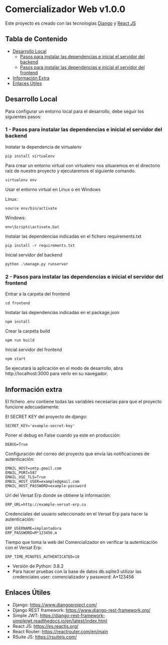 # Comercializador Web v1.0.0

Este proyecto es creado con las tecnologías [Django](https://www.djangoproject.com/) y [React JS](https://es.reactjs.org/)


## Tabla de Contenido

- [Desarrollo Local](#desarrollo-local)
  - [Pasos para instalar las dependencias e inicial el servidor del backend](#1---pasos-para-instalar-las-dependencias-e-inicial-el-servidor-del-backend)
  - [Pasos para instalar las dependencias e inicial el servidor del frontend](#2---pasos-para-instalar-las-dependencias-e-inicial-el-servidor-del-frontend)
- [Información Extra](#información-extra)
- [Enlaces Útiles](#enlaces-útiles)

## Desarrollo Local

Para configurar un entorno local para el desarrollo, debe seguir los siguientes pasos:

### 1 - Pasos para instalar las dependencias e inicial el servidor del backend

Instalar la dependencia de virtualenv

```
pip install virtualenv
```

Para crear un entorno virtual con virtualenv nos situaremos en el directorio raíz de nuestro proyecto y ejecutaremos el siguiente comando.

```
virtualenv env
```

Usar el entorno virtual en Linux o en Windows

Linux:

```
source env/bin/activate
```

Windows:

```
env\Scripts\activate.bat
```

Instalar las dependencias indicadas en el fichero requirements.txt

```
pip install -r requirements.txt
```

Inicial servidor del backend

```
python .\manage.py runserver
```

### 2 - Pasos para instalar las dependencias e inicial el servidor del frontend

Entrar a la carpeta del frontend

```
cd frontend
```

Instalar las dependencias indicadas en el package.json

```
npm install
```

Crear la carpeta build

```
npm run build
```

Inicial servidor del frontend

```
npm start
```

Se ejecutará la aplicación en el modo de desarrollo, abra http://localhost:3000 para verlo en su navegador.

## Información extra

El fichero .env contiene todas las variables necesarias para que el proyecto funcione adecuadamente:

El SECRET KEY del proyecto de django:

```
SECRET_KEY='example-secret-key'
```

Poner el debug en False cuando ya este en producción:

```
DEBUG=True
```

Configuración del correo del proyecto que envía las notificaciones de autenticación:

```
EMAIL_HOST=smtp.gmail.com
EMAIL_PORT=587
EMAIL_USE_TLS=True
EMAIL_HOST_USER=example@gmail.com
EMAIL_HOST_PASSWORD=example-password
```

Url del Versat Erp donde se obtiene la información:

```
ERP_URL=http://example-versat-erp.cu
```

Credenciales del usuario seleccionado en el Versat Erp para hacer la autenticación:

```
ERP_USERNAME=implantadora
ERP_PASSWORD=M*123456.m
```

Tiempo que toma la web del Comercializador en verificar la autenticación con el Versat Erp:

```
ERP_TIME_MINUTES_AUTHENTICATED=10
```

- Versión de Python: 3.8.2
- Para hacer pruebas con la base de datos db.sqlite3 utilizar las credenciales user: comercializador y password: A*123456

## Enlaces Útiles

- Django: https://www.djangoproject.com/
- Django REST framework: https://www.django-rest-framework.org/
- Simple JWT: https://django-rest-framework-simplejwt.readthedocs.io/en/latest/index.html
- React JS: https://es.reactjs.org/
- React Router: https://reactrouter.com/en/main
- RSuite JS: https://rsuitejs.com/
